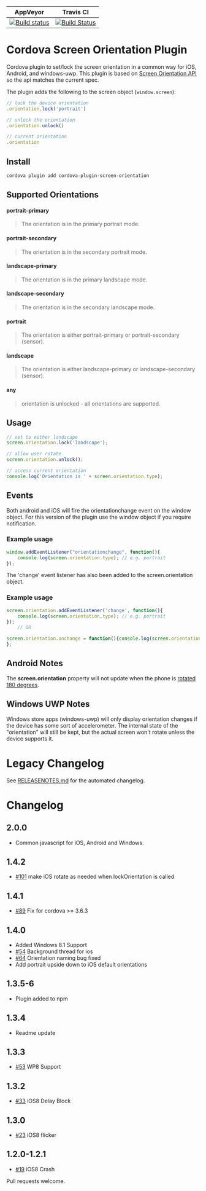 <!--
# license: Licensed to the Apache Software Foundation (ASF) under one
#         or more contributor license agreements.  See the NOTICE file
#         distributed with this work for additional information
#         regarding copyright ownership.  The ASF licenses this file
#         to you under the Apache License, Version 2.0 (the
#         "License"); you may not use this file except in compliance
#         with the License.  You may obtain a copy of the License at
#
#           http://www.apache.org/licenses/LICENSE-2.0
#
#         Unless required by applicable law or agreed to in writing,
#         software distributed under the License is distributed on an
#         "AS IS" BASIS, WITHOUT WARRANTIES OR CONDITIONS OF ANY
#         KIND, either express or implied.  See the License for the
#         specific language governing permissions and limitations
#         under the License.
-->

|AppVeyor|Travis CI|
|:-:|:-:|
|[![Build status](https://ci.appveyor.com/api/projects/status/github/apache/cordova-plugin-screen-orientation?branch=master)](https://ci.appveyor.com/project/ApacheSoftwareFoundation/cordova-plugin-screen-orientation)|[![Build Status](https://travis-ci.org/apache/cordova-plugin-screen-orientation.svg?branch=master)](https://travis-ci.org/apache/cordova-plugin-screen-orientation)|

# Cordova Screen Orientation Plugin

Cordova plugin to set/lock the screen orientation in a common way for iOS, Android, and windows-uwp.  This plugin is based on [Screen Orientation API](http://www.w3.org/TR/screen-orientation/) so the api matches the current spec.

The plugin adds the following to the screen object (`window.screen`):

```js
// lock the device orientation
.orientation.lock('portrait')

// unlock the orientation
.orientation.unlock()

// current orientation
.orientation
```

## Install


```bash
cordova plugin add cordova-plugin-screen-orientation
```

## Supported Orientations

#### portrait-primary
> The orientation is in the primary portrait mode.

#### portrait-secondary
> The orientation is in the secondary portrait mode.

#### landscape-primary
> The orientation is in the primary landscape mode.

#### landscape-secondary
> The orientation is in the secondary landscape mode.

#### portrait
> The orientation is either portrait-primary or portrait-secondary (sensor).

#### landscape
> The orientation is either landscape-primary or landscape-secondary (sensor).

#### any
>  orientation is  unlocked - all orientations are supported.

## Usage

```js
// set to either landscape
screen.orientation.lock('landscape');

// allow user rotate
screen.orientation.unlock();

// access current orientation
console.log('Orientation is ' + screen.orientation.type);
```

## Events

Both android and iOS will fire the orientationchange event on the window object.
For this version of the plugin use the window object if you require notification.


### Example usage

```js
window.addEventListener("orientationchange", function(){
    console.log(screen.orientation.type); // e.g. portrait
});
```

The 'change' event listener has also been added to the screen.orientation object.

### Example usage

```js
screen.orientation.addEventListener('change', function(){
    console.log(screen.orientation.type); // e.g. portrait
});
    // OR

screen.orientation.onchange = function(){console.log(screen.orientation.type);
};

```
## Android Notes

The __screen.orientation__ property will not update when the phone is [rotated 180 degrees](http://www.quirksmode.org/dom/events/orientationchange.html).

## Windows UWP Notes

Windows store apps (windows-uwp) will only display orientation changes if the device has some sort of accelerometer.  The internal state of the "orientation" will still be kept, but the actual screen won't rotate unless the device supports it.

# Legacy Changelog

See [RELEASENOTES.md](RELEASENOTES.md) for the automated changelog.

# Changelog

## 2.0.0
* Common javascript for iOS, Android and Windows.

## 1.4.2
* [#101](https://github.com/gbenvenuti/cordova-plugin-screen-orientation/pull/101) make iOS rotate as needed when lockOrientation is called

## 1.4.1
* [#89](https://github.com/gbenvenuti/cordova-plugin-screen-orientation/pull/89) Fix for cordova >= 3.6.3

## 1.4.0
* Added Windows 8.1 Support
* [#54](https://github.com/gbenvenuti/cordova-plugin-screen-orientation/pull/54) Background thread for ios
* [#64](https://github.com/gbenvenuti/cordova-plugin-screen-orientation/pull/64) Orientation naming bug fixed
* Add portrait upside down to iOS default orientations

## 1.3.5-6
* Plugin added to npm

## 1.3.4
* Readme update

## 1.3.3
* [#53](https://github.com/gbenvenuti/cordova-plugin-screen-orientation/pull/53) WP8 Support

## 1.3.2

* [#33](https://github.com/gbenvenuti/cordova-plugin-screen-orientation/issues/33) iOS8 Delay Block

## 1.3.0

* [#23](https://github.com/gbenvenuti/cordova-plugin-screen-orientation/issues/23) iOS8 flicker

## 1.2.0-1.2.1

* [#19](https://github.com/gbenvenuti/cordova-plugin-screen-orientation/issues/19) iOS8 Crash



Pull requests welcome.
